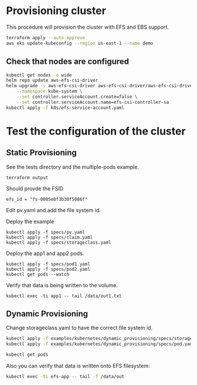 # Provisioning cluster

This procedure will provision the cluster with EFS and EBS support. 
```sh
terraform apply --auto-approve
aws eks update-kubeconfig --region us-east-1 --name demo
```
## Check that nodes are configured
```sh
kubectl get nodes -o wide
helm repo update aws-efs-csi-driver
helm upgrade -i aws-efs-csi-driver aws-efs-csi-driver/aws-efs-csi-driver \
    --namespace kube-system \
    --set controller.serviceAccount.create=false \
    --set controller.serviceAccount.name=efs-csi-controller-sa
kubectl apply -f k8s/efs-service-account.yaml
```

# Test the configuration of the cluster

## Static Provisioning
See the tests directory and the multiple-pods example.

```ssh
terraform output
```
Should provde the FSID
```
efs_id = "fs-0005e8f3b30f5086f"
```

Edit pv.yaml and add the file system id.

Deploy the example

```
kubectl apply -f specs/pv.yaml
kubectl apply -f specs/claim.yaml
kubectl apply -f specs/storageclass.yaml
```

Deploy the app1 and app2 pods. 
```
kubectl apply -f specs/pod1.yaml
kubectl apply -f specs/pod2.yaml
kubectl get pods --watch
```

Verify that data is being written to the volume.
```
kubectl exec -ti app1 -- tail /data/out1.txt
```

## Dynamic Provisioning
Change storageclass.yaml to have the correct file system id.

```sh
kubectl apply -f examples/kubernetes/dynamic_provisioning/specs/storageclass.yaml
kubectl apply -f examples/kubernetes/dynamic_provisioning/specs/pod.yaml
```

```sh
kubectl get pods
```

Also you can verify that data is written onto EFS filesystem:

```sh
kubectl exec -ti efs-app -- tail -f /data/out
```
